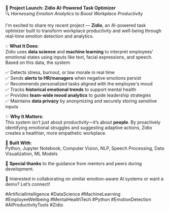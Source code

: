 

🚀 **Project Launch: Zidio AI-Powered Task Optimizer**  
🔍 *Harnessing Emotion Analytics to Boost Workplace Productivity*

I'm excited to share my recent project — **Zidio**, an AI-powered task optimizer built to transform workplace productivity and well-being through real-time emotion detection and analytics.

💡 **What It Does**:  
Zidio uses **data science** and **machine learning** to interpret employees' emotional states using inputs like text, facial expressions, and speech. Based on this data, the system:

✅ Detects stress, burnout, or low morale in real time  
✅ Sends **alerts to HR/managers** when negative emotions persist  
✅ Recommends personalized tasks aligned with the employee's mood  
✅ Tracks **historical emotional trends** to support mental health  
✅ Provides **team-wide mood analytics** to guide leadership strategies  
✅ Maintains **data privacy** by anonymizing and securely storing sensitive inputs

✨ **Why It Matters**:  
This system isn’t just about productivity—it’s about **people**. By proactively identifying emotional struggles and suggesting adaptive actions, Zidio creates a healthier, more empathetic workplace.

🔧 **Built With**:  
Python, Jupyter Notebook, Computer Vision, NLP, Speech Processing, Data Visualization, ML Models

👥 **Special thanks** to the guidance from mentors and peers during development.

📩 Interested in collaborating on similar emotion-aware AI systems or want a demo? Let’s connect!

#ArtificialIntelligence #DataScience #MachineLearning #EmployeeWellbeing #MentalHealthTech #Python #EmotionDetection #AIProductivityTools #Zidio

